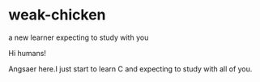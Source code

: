# weak-chicken
a new learner expecting to study with you

Hi humans!

Angsaer here.I just start to learn C and expecting to study with all of you.
